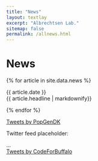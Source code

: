```yaml
---
title: "News"
layout: textlay
excerpt: "Albrechtsen Lab."
sitemap: false
permalink: /allnews.html
---
```


# News

{% for article in site.data.news %}
<p>{{ article.date }} <br> {{ article.headline | markdownify}}</p>
{% endfor %}

<a class="twitter-timeline" href="https://twitter.com/PopGenDK?ref_src=twsrc%5Etfw">Tweets by PopGenDK</a> <script async src="https://platform.twitter.com/widgets.js" charset="utf-8"></script> 


Twitter feed placeholder:



<section id="main-description">
  <div class="container">
    <div class="row">
      <div class="col-md-8">
        ...
      </div>
      <div class="col-md-4">
        <div>
          <a class="twitter-timeline" href="https://twitter.com/CodeForBuffalo?ref_src=twsrc%5Etfw">Tweets by CodeForBuffalo</a>
          <script async src="https://platform.twitter.com/widgets.js" charset="utf-8"></script>
        </div>
      </div>
    </div>
  </div>
</section>
